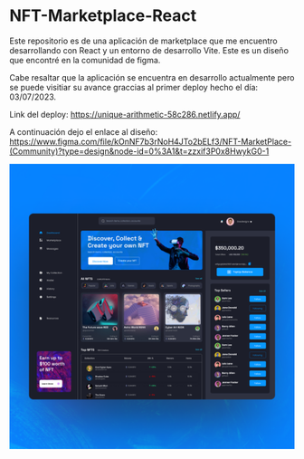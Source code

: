 # NFT-Marketplace-React
Este repositorio es de una aplicación de marketplace que me encuentro desarrollando con React y un entorno de desarrollo Vite. Este es un diseño que encontré en la comunidad de figma.

Cabe resaltar que la aplicación se encuentra en desarrollo actualmente pero se puede visitiar su avance graccias al primer deploy hecho el día: 03/07/2023.

Link del deploy: https://unique-arithmetic-58c286.netlify.app/

A continuación dejo el enlace al diseño:
https://www.figma.com/file/kOnNF7b3rNoH4JTo2bELf3/NFT-MarketPlace-(Community)?type=design&node-id=0%3A1&t=zzxif3P0x8HwykG0-1

![Previsualizacion de la App Web](https://raw.githubusercontent.com/AdrianMtz15/NFT-Marketplace-React/main/src/assets/img/Mockup-1.png)


